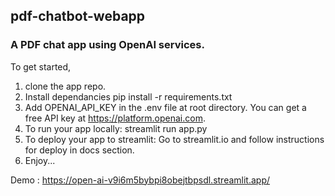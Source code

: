 <h2>pdf-chatbot-webapp</h2>
<h3>A PDF chat app using OpenAI services.</h3>

To get started, 
1. clone the app repo.
2. Install dependancies
   pip install -r requirements.txt
3. Add OPENAI_API_KEY in the .env file at root directory. You can get a free API key at https://platform.openai.com.
4. To run your app locally:
   streamlit run app.py
5. To deploy your app to streamlit:
   Go to streamlit.io and follow instructions for deploy in docs section.
6. Enjoy...


Demo : https://open-ai-v9i6m5bybpi8obejtbpsdl.streamlit.app/
